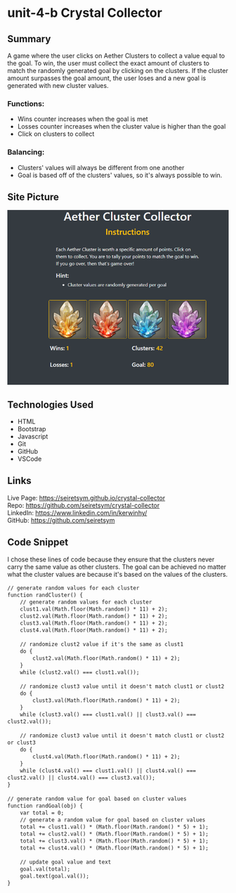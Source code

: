 # unit-4-b Crystal Collector

## Summary
A game where the user clicks on Aether Clusters to collect a value equal to the goal. To win, the user must collect the exact amount of clusters to match the randomly generated goal by clicking on the clusters. If the cluster amount surpasses the goal amount, the user loses and a new goal is generated with new cluster values.

### **Functions:**
- Wins counter increases when the goal is met
- Losses counter increases when the cluster value is higher than the goal
- Click on clusters to collect

### **Balancing:**
- Clusters' values will always be different from one another
- Goal is based off of the clusters' values, so it's always possible to win.

## Site Picture
![Aether Collector](assets/images/readme.PNG)

## Technologies Used
- HTML
- Bootstrap
- Javascript
- Git
- GitHub
- VSCode

## Links
Live Page: https://seiretsym.github.io/crystal-collector<br>
Repo: https://github.com/seiretsym/crystal-collector<br>
LinkedIn: https://www.linkedin.com/in/kerwinhy/<br>
GitHub: https://github.com/seiretsym<br>

## Code Snippet
I chose these lines of code because they ensure that the clusters never carry the same value as other clusters. The goal can be achieved no matter what the cluster values are because it's based on the values of the clusters.
```
// generate random values for each cluster
function randCluster() {
    // generate random values for each cluster
    clust1.val(Math.floor(Math.random() * 11) + 2);
    clust2.val(Math.floor(Math.random() * 11) + 2);
    clust3.val(Math.floor(Math.random() * 11) + 2);
    clust4.val(Math.floor(Math.random() * 11) + 2);

    // randomize clust2 value if it's the same as clust1
    do {
        clust2.val(Math.floor(Math.random() * 11) + 2);
    }
    while (clust2.val() === clust1.val());

    // randomize clust3 value until it doesn't match clust1 or clust2
    do {
        clust3.val(Math.floor(Math.random() * 11) + 2);
    }
    while (clust3.val() === clust1.val() || clust3.val() === clust2.val());

    // randomize clust3 value until it doesn't match clust1 or clust2 or clust3
    do {
        clust4.val(Math.floor(Math.random() * 11) + 2);
    }
    while (clust4.val() === clust1.val() || clust4.val() === clust2.val() || clust4.val() === clust3.val()); 
}

// generate random value for goal based on cluster values
function randGoal(obj) {
    var total = 0;
    // generate a random value for goal based on cluster values
    total += clust1.val() * (Math.floor(Math.random() * 5) + 1);
    total += clust2.val() * (Math.floor(Math.random() * 5) + 1);
    total += clust3.val() * (Math.floor(Math.random() * 5) + 1);
    total += clust4.val() * (Math.floor(Math.random() * 5) + 1);

    // update goal value and text
    goal.val(total);
    goal.text(goal.val());
} 
```
